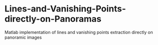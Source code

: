 # Lines-and-Vanishing-Points-directly-on-Panoramas
Matlab implementation of lines and vanishing points extraction directly on panoramic images
